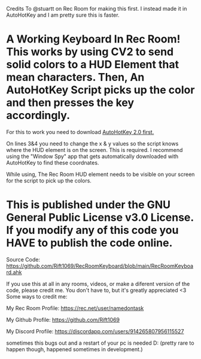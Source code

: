 Credits To @stuartt on Rec Room for making this first. I instead made it in AutoHotKey and I am pretty sure this is faster.
# A Working Keyboard In Rec Room! This works by using CV2 to send solid colors to a HUD Element that mean characters. Then, An AutoHotKey Script picks up the color and then presses the key accordingly.
For this to work you need to download [AutoHotKey 2.0 first.](https://autohotkey.com/)

On lines 3&4 you need to change the x & y values so the script knows where the HUD element is on the screen. This is required. I recommend using the "Window Spy" app that gets automatically downloaded with AutoHotKey to find these coordnates.

While using, The Rec Room HUD element needs to be visible on your screen for the script to pick up the colors.

# This is published under the GNU General Public License v3.0 License. If you modify any of this code you HAVE to publish the code online.

Source Code: https://github.com/Rift1069/RecRoomKeyboard/blob/main/RecRoomKeyboard.ahk

If you use this at all in any rooms, videos, or make a diferent version of the code, please credit me. You don't have to, but it's greatly appreciated <3
Some ways to credit me: 

My Rec Room Profile: https://rec.net/user/namedontask

My Github Profile: https://github.com/Rift1069

My Discord Profile: https://discordapp.com/users/914265807956115527

sometimes this bugs out and a restart of your pc is needed D: (pretty rare to happen though, happened sometimes in development.)
